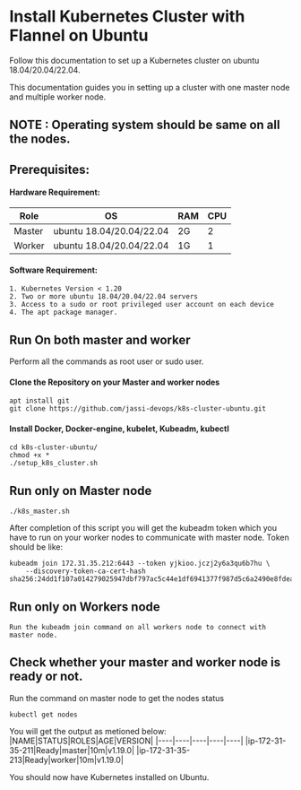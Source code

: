 # Install Kubernetes Cluster with Flannel on Ubuntu

Follow this documentation to set up a Kubernetes cluster on ubuntu 18.04/20.04/22.04.

This documentation guides you in setting up a cluster with one master node and multiple worker node.

## NOTE : Operating system should be same on all the nodes.

## Prerequisites: 

#### Hardware Requirement:    

|Role|OS|RAM|CPU|
|----|----|----|----|
|Master|ubuntu 18.04/20.04/22.04 |2G|2|
|Worker|ubuntu 18.04/20.04/22.04|1G|1|

#### Software Requirement:   
```
1. Kubernetes Version < 1.20 
2. Two or more ubuntu 18.04/20.04/22.04 servers 
3. Access to a sudo or root privileged user account on each device 
4. The apt package manager. 
```
## Run On both master and worker
Perform all the commands as root user or sudo user.

#### Clone the Repository on your Master and worker nodes
```
apt install git 
git clone https://github.com/jassi-devops/k8s-cluster-ubuntu.git
```
#### Install Docker, Docker-engine, kubelet, Kubeadm, kubectl
```
cd k8s-cluster-ubuntu/
chmod +x *
./setup_k8s_cluster.sh
```
## Run only on Master node
```
./k8s_master.sh
```
After completion of this script you will get the kubeadm token which you have to run on your worker nodes to communicate with master node. Token should be like: 
```
kubeadm join 172.31.35.212:6443 --token yjkioo.jczj2y6a3qu6b7hu \
    --discovery-token-ca-cert-hash sha256:24dd1f107a014279025947dbf797ac5c44e1df6941377f987d5c6a2490e8fdea
```

## Run only on Workers node
```
Run the kubeadm join command on all workers node to connect with master node.
```

## Check whether your master and worker node is ready or not.
Run the command on master node to get the nodes status
```
kubectl get nodes
```
You will get the output as metioned below:
|NAME|STATUS|ROLES|AGE|VERSION|
|----|----|----|----|----|
|ip-172-31-35-211|Ready|master|10m|v1.19.0|
|ip-172-31-35-213|Ready|worker|10m|v1.19.0|

You should now have Kubernetes installed on Ubuntu.
